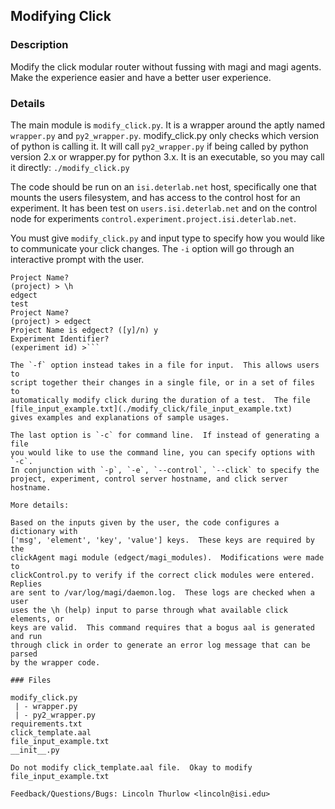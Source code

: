 ## Modifying Click

### Description

Modify the click modular router without fussing with magi and magi agents.
Make the experience easier and have a better user experience.

### Details

The main module is `modify_click.py`.  It is a wrapper around the aptly named
`wrapper.py` and `py2_wrapper.py`.  modify_click.py only checks which version
of python is calling it.  It will call `py2_wrapper.py` if being called by
python version 2.x or wrapper.py for python 3.x.  It is an executable, so
you may call it directly: `./modify_click.py`

The code should be run on an `isi.deterlab.net` host, specifically one that
mounts the users filesystem, and has access to the control host for an
experiment.  It has been test on `users.isi.deterlab.net` and on the control
node for experiments `control.experiment.project.isi.deterlab.net`.

You must give `modify_click.py` and input type to specify how you would like
to communicate your click changes. The `-i` option will go through an
interactive prompt with the user.

```Use \h for available values - there is a delay with using help
Project Name?
(project) > \h    
edgect
test
Project Name?
(project) > edgect
Project Name is edgect? ([y]/n) y
Experiment Identifier?
(experiment id) >```

The `-f` option instead takes in a file for input.  This allows users to
script together their changes in a single file, or in a set of files to
automatically modify click during the duration of a test.  The file
[file_input_example.txt](./modify_click/file_input_example.txt)
gives examples and explanations of sample usages.

The last option is `-c` for command line.  If instead of generating a file
you would like to use the command line, you can specify options with `-c`.
In conjunction with `-p`, `-e`, `--control`, `--click` to specify the
project, experiment, control server hostname, and click server hostname.

More details:

Based on the inputs given by the user, the code configures a dictionary with
['msg', 'element', 'key', 'value'] keys.  These keys are required by the
clickAgent magi module (edgect/magi_modules).  Modifications were made to
clickControl.py to verify if the correct click modules were entered. Replies
are sent to /var/log/magi/daemon.log.  These logs are checked when a user
uses the \h (help) input to parse through what available click elements, or
keys are valid.  This command requires that a bogus aal is generated and run
through click in order to generate an error log message that can be parsed
by the wrapper code.

### Files

modify_click.py
 | - wrapper.py
 | - py2_wrapper.py
requirements.txt
click_template.aal
file_input_example.txt
__init__.py

Do not modify click_template.aal file.  Okay to modify file_input_example.txt

Feedback/Questions/Bugs: Lincoln Thurlow <lincoln@isi.edu>
